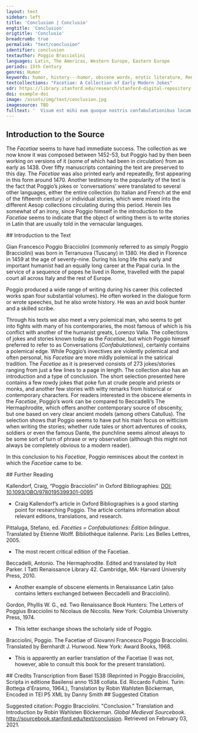 ```yaml
---
layout: text
sidebar: left
title: 'Conclusion | Conclusio'
engtitle: 'Conclusion'
origtitle: 'Conclusio'
breadcrumb: true
permalink: "text/conclusion"
identifier: conclusion
textauthor: Poggio Bracciolini
languages: Latin, The Americas, Western Europe, Eastern Europe
periods: 15th Century
genres: Humor
keywords: humor, history---humor, obscene words, erotic literature, Renaissance
textcollections: "Facetiae: A Collection of Early Modern Jokes"
sdr: https://library.stanford.edu/research/stanford-digital-repository 
doi: example-doi 
image: /assets/img/text/conclusion.jpg
imagesource: TBD 
fulltext: '  Visum est mihi eum quoque nostris confabulationibus locum adiicere, in quo plures earum, tanquam in scena, recitatae sunt. I think I should also introduce the place where many of my conversations were recited as though on a scene. Is est ‘Bugiale’ nostrum, hoc est mendaciorum veluti officina quaedam, olim a secretariis institutum iocandi gratia. This place is our “Bugiale,” which is like a type of workshop for liars and was once founded by secretaries for the sake of amusement. Consuevimus enim, Martini Pontificis usque tempore, quemdam eligere in secretiori aula locum, in quo et nova referebantur, et variis de rebus, tum laxandi ut plurimum animi causa, tum serio quandoque, colloquebamur. Ever since the time of Pope Martin (V) we used to choose a place in a remote chamber where news was reported, but we also used to talk about many different things, often to relax our spirits, but sometimes also serious matters. Ibi parcebatur nemini in lacessendo ea quae non probabantur a nobis, ab ipso persaepe Pontifice initium reprehensionis sumpto: There no one would be spared when it came to criticising things we did not approve of, very often the pope himself would take the lead in this reproof. quo fiebat ut plures eo convenirent, veriti ne ab eis ordiremur. For this reason, it happened that many people gathered there for fear that we would start with them. Erant in eo principes fabulator Razellus Bononiensis, cuius nonnulla in confabulationes coniecimus; The leaders in this were the story-teller Razello di Bologna, some of whose stories I’ve thrown into this collection; Antonius item Luscus, qui saepius inseritur, vir admodum facetus; and Antonio Loschi, a witty man who is often introduced in this work; Cinciusque Romanus, et ipse iocis deditus. and Cincio Romano, also a man fond of jokes. Nos quoque plura e nostris addidimus non insulsa. And I also added many of my own not too inelegant stories. Hodie, cum illi diem suum obierint, desiit ‘Bugiale’, Today, after they have left us, the “Bugiale” has ceased to be. tum temporum, tum hominum culpa, omnisque iocandi confabulandique consuetudo sublata. Both time and men are to blame, and the entire custom to joke and converse has disappeared. '
---
```

## Introduction to the Source 
<p>The <em>Facetiae</em> seems to have had immediate success. The collection as we now know it was composed between 1452-53, but Poggio had by then been working on versions of it (some of which had been in circulation) from as early as 1438. Over fifty manuscripts containing the text are preserved to this day. The <em>Facetiae</em> was also printed early and repeatedly, first appearing in this form around 1470. Another testimony to the popularity of the text is the fact that Poggio’s jokes or ‘conversations’ were translated to several other languages, either the entire collection (to Italian and French at the end of the fifteenth century) or individual stories, which were mixed into the different Aesop collections circulating during this period. Herein lies somewhat of an irony, since Poggio himself in the introduction to the <em>Facetiae</em> seems to indicate that the object of writing them is to write stories in Latin that are usually told in the vernacular languages.</p>
## Introduction to the Text 
<p>Gian Francesco Poggio Bracciolini (commonly referred to as simply Poggio Bracciolini) was born in Terranuova (Tuscany) in 1380. He died in Florence in 1459 at the age of seventy-nine. During his long life this early and important humanist had an equally long career at the Papal curia. In the service of a sequence of popes he lived in Rome, travelled with the papal court all across Italy and the rest of Europe.</p> <p>Poggio produced a wide range of writing during his career (his collected works span four substantial volumes). He often worked in the dialogue form or wrote speeches, but he also wrote history. He was an avid book hunter and a skilled scribe.</p> <p>Through his texts we also meet a very polemical man, who seems to get into fights with many of his contemporaries, the most famous of which is his conflict with another of the humanist greats, Lorenzo Valla. The collections of jokes and stories known today as the <em>Facetiae</em>, but which Poggio himself preferred to refer to as Conversations (<em>Confabulationes</em>), certainly contains a polemical edge. While Poggio’s invectives are violently polemical and often personal, his <em>Facetiae</em> are more mildly polemical in the satirical tradition. The <em>Facetiae</em> as it is preserved consists of 273 jokes/stories ranging from just a few lines to a page in length. The collection also has an introduction and a type of conclusion. The short selection presented here contains a few rowdy jokes that poke fun at crude people and priests or monks, and another few stories with witty remarks from historical or contemporary characters. For readers interested in the obscene elements in the <em>Facetiae</em>, Poggio’s work can be compared to Beccadelli’s The Hermaphrodite, which offers another contemporary source of obscenity, but one based on very clear ancient models (among others Catullus). The selection shows that Poggio seems to have put his main focus on witticism when writing the stories; whether rude tales or short adventures of cooks, soldiers or even the famous Dante, the punchline seems almost always to be some sort of turn of phrase or wry observation (although this might not always be completely obvious to a modern reader).</p> <p>In this conclusion to his <em>Facetiae</em>, Poggio reminisces about the context in which the <em>Facetiae</em> came to be.</p>
## Further Reading 
<p>Kallendorf, Craig, “Poggio Bracciolini” in Oxford Bibliographies: <a href="https://www.oxfordbibliographies.com/view/document/obo-9780195399301/obo-9780195399301-0095.xml">DOI: 10.1093/OBO/9780195399301-0095</a></p> <ul> <li>Craig Kallendorf’s article in Oxford Bibliographies is a good starting point for researching Poggio. The article contains information about relevant editions, translations, and research.</li> </ul> <p>Pittaluga, Stefano, ed. <em>Facéties = Confabulationes: Édition bilingue.</em> Translated by Etienne Wolff. Bibliothèque italienne. Paris: Les Belles Lettres, 2005.</p> <ul> <li>The most recent critical edition of the Facetiae.</li> </ul> <p>Beccadelli, Antonio. The Hermaphrodite. Edited and translated by Holt Parker. I Tatti Renaissance Library 42. Cambridge, MA: Harvard University Press, 2010.</p> <ul> <li>Another example of obscene elements in Renaissance Latin (also contains letters exchanged between Beccadelli and Bracciolini).</li> </ul> <p>Gordon, Phyllis W. G., ed. Two Renaissance Book Hunters: The Letters of Poggius Bracciolini to Nicolaus de Niccolis. New York: Columbia University Press, 1974.</p> <ul> <li>This letter exchange shows the scholarly side of Poggio.</li> </ul> <p>Bracciolini, Poggio. The Facetiae of Giovanni Francesco Poggio Bracciolini. Translated by Bernhardt J. Hurwood. New York: Award Books, 1968.</p> <ul> <li>This is apparently an earlier translation of the Facetiae (I was not, however, able to consult this book for the present translation).</li> </ul>
## Credits
Transcription from Basel 1538 (Reprinted in Poggio Bracciolini, Scripta in editione Basilensi anno 1538 collata. Ed. Riccardo Fulbini. Turin: Bottega d'Erasmo, 1964.), 
Translation by Robin Wahlsten Böckerman, 
Encoded in TEI P5 XML by Danny Smith
## Suggested Citation
<p>Suggested citation: Poggio Bracciolini.  "Conclusion." Translation and Introduction by Robin Wahlsten Böckerman. <em>Global Medieval Sourcebook</em>. <a href="http://sourcebook.stanford.edu/text/conclusion">http://sourcebook.stanford.edu/text/conclusion</a>. Retrieved on February 03, 2021.</p>